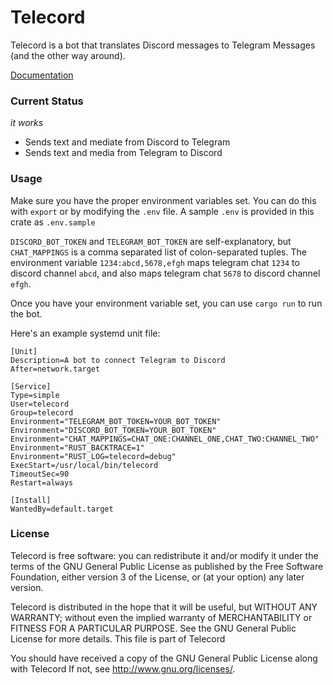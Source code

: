 # Telecord

Telecord is a bot that translates Discord messages to Telegram Messages (and the other way around).

[Documentation](https://docs.rs/telecord)

### Current Status
_it works_

- Sends text and mediate from Discord to Telegram
- Sends text and media from Telegram to Discord

### Usage

Make sure you have the proper environment variables set. You can do this with `export` or by modifying the `.env` file. A sample `.env` is provided in this crate as `.env.sample`

`DISCORD_BOT_TOKEN` and `TELEGRAM_BOT_TOKEN` are self-explanatory, but `CHAT_MAPPINGS` is a comma separated list of colon-separated tuples. The environment variable `1234:abcd,5678,efgh` maps telegram chat `1234` to discord channel `abcd`, and also maps telegram chat `5678` to discord channel `efgh`.

Once you have your environment variable set, you can use `cargo run` to run the bot.

Here's an example systemd unit file:
```
[Unit]
Description=A bot to connect Telegram to Discord
After=network.target

[Service]
Type=simple
User=telecord
Group=telecord
Environment="TELEGRAM_BOT_TOKEN=YOUR_BOT_TOKEN"
Environment="DISCORD_BOT_TOKEN=YOUR_BOT_TOKEN"
Environment="CHAT_MAPPINGS=CHAT_ONE:CHANNEL_ONE,CHAT_TWO:CHANNEL_TWO"
Environment="RUST_BACKTRACE=1"
Environment="RUST_LOG=telecord=debug"
ExecStart=/usr/local/bin/telecord
TimeoutSec=90
Restart=always

[Install]
WantedBy=default.target
```

### License

Telecord is free software: you can redistribute it and/or modify it under the terms of the GNU General Public License as published by the Free Software Foundation, either version 3 of the License, or (at your option) any later version.

Telecord is distributed in the hope that it will be useful, but WITHOUT ANY WARRANTY; without even the implied warranty of MERCHANTABILITY or FITNESS FOR A PARTICULAR PURPOSE. See the GNU General Public License for more details. This file is part of Telecord

You should have received a copy of the GNU General Public License along with Telecord If not, see http://www.gnu.org/licenses/.
